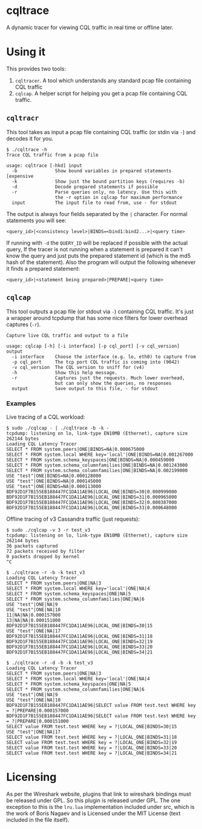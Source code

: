 # cqltrace
A dynamic tracer for viewing CQL traffic in real time or offline later.

# Using it
This provides two tools:
1. `cqltracer`. A tool which understands any standard pcap file containing CQL traffic
2. `cqlcap`. A helper script for helping you get a pcap file containing CQL traffic.

## `cqltracr`
This tool takes as input a pcap file containing CQL traffic (or stdin via
`-`) and decodes it for you.

```
$ ./cqltrace -h
Trace CQL traffic from a pcap file

usage: cqltrace [-hkd] input
  -b              Show bound variables in prepared statements [expensive
  -k              Show just the bound partition keys (requires -b)
  -d              Decode prepared statements if possible
  -r              Parse queries only, no latency. Use this with
                  the -r option in cqlcap for maximum performance
  input           The input file to read from, use - for stdout
```

The output is always four fields separated by the `|` character. For normal
statements you will see:

```
<query_id>|<consistency level>|BINDS=<bind1:bind2...>|<query time>
```

If running with `-d` the `QUERY_ID` will be replaced if possible with the
actual query, If the tracer is not running when a statement is prepared it
can't know the query and just puts the prepared statement id (which is the
md5 hash of the statement). Also the program will output the following
whenever it finds a prepared statement:

```
<query_id>|<statement being prepared>|PREPARE|<query time>
```

## `cqlcap`
This tool outputs a pcap file (or stdout via `-`) containing CQL traffic.
It's just a wrapper around tcpdump that has some nice filters for lower
overhead captures (`-r`).

```
Capture live CQL traffic and output to a file

usage: cqlcap [-h] [-i interface] [-p cql_port] [-v cql_version] output
  -i interface    Choose the interface (e.g. lo, eth0) to capture from
  -p cql_port     The tcp port CQL traffic is coming into (9042)
  -v cql_version  The CQL version to sniff for (v4)
  -h              Show this help message.
  -r              Captures just the requests. Much lower overhead,
                  but can only show the queries, no responses
  output          Save output to this file, - for stdout
```

### Examples

Live tracing of a CQL workload:

```
$ sudo ./cqlcap - | ./cqltrace -b -k -
tcpdump: listening on lo, link-type EN10MB (Ethernet), capture size 262144 bytes
Loading CQL Latency Tracer
SELECT * FROM system.peers|ONE|BINDS=NA|0.000675000
SELECT * FROM system.local WHERE key='local'|ONE|BINDS=NA|0.001267000
SELECT * FROM system.schema_keyspaces|ONE|BINDS=NA|0.000459000
SELECT * FROM system.schema_columnfamilies|ONE|BINDS=NA|0.001243000
SELECT * FROM system.schema_columnfamilies|ONE|BINDS=NA|0.002199000
USE "test"|ONE|BINDS=NA|0.000128000
USE "test"|ONE|BINDS=NA|0.000145000
USE "test"|ONE|BINDS=NA|0.000113000
BDF92D1F7B155EB188447FC1DA11AE96|LOCAL_ONE|BINDS=30|0.000999000
BDF92D1F7B155EB188447FC1DA11AE96|LOCAL_ONE|BINDS=31|0.000965000
BDF92D1F7B155EB188447FC1DA11AE96|LOCAL_ONE|BINDS=32|0.000387000
BDF92D1F7B155EB188447FC1DA11AE96|LOCAL_ONE|BINDS=33|0.000648000
```

Offline tracing of v3 Cassandra traffic (just requests):

```
$ sudo ./cqlcap -v 3 -r test_v3
tcpdump: listening on lo, link-type EN10MB (Ethernet), capture size 262144 bytes
36 packets captured
72 packets received by filter
0 packets dropped by kernel
^C

$ ./cqltrace -r -b -k test_v3
Loading CQL Latency Tracer
SELECT * FROM system.peers|ONE|NA|3
SELECT * FROM system.local WHERE key='local'|ONE|NA|4
SELECT * FROM system.schema_keyspaces|ONE|NA|5
SELECT * FROM system.schema_columnfamilies|ONE|NA|6
USE "test"|ONE|NA|9
USE "test"|ONE|NA|10
11|NA|NA|0.000157000
13|NA|NA|0.000151000
BDF92D1F7B155EB188447FC1DA11AE96|LOCAL_ONE|BINDS=30|15
USE "test"|ONE|NA|17
BDF92D1F7B155EB188447FC1DA11AE96|LOCAL_ONE|BINDS=31|18
BDF92D1F7B155EB188447FC1DA11AE96|LOCAL_ONE|BINDS=32|19
BDF92D1F7B155EB188447FC1DA11AE96|LOCAL_ONE|BINDS=33|20
BDF92D1F7B155EB188447FC1DA11AE96|LOCAL_ONE|BINDS=34|21

$ ./cqltrace -r -d -b -k test_v3
Loading CQL Latency Tracer
SELECT * FROM system.peers|ONE|NA|3
SELECT * FROM system.local WHERE key='local'|ONE|NA|4
SELECT * FROM system.schema_keyspaces|ONE|NA|5
SELECT * FROM system.schema_columnfamilies|ONE|NA|6
USE "test"|ONE|NA|9
USE "test"|ONE|NA|10
BDF92D1F7B155EB188447FC1DA11AE96|SELECT value FROM test.test WHERE key = ?|PREPARE|0.000157000
BDF92D1F7B155EB188447FC1DA11AE96|SELECT value FROM test.test WHERE key = ?|PREPARE|0.000151000
SELECT value FROM test.test WHERE key = ?|LOCAL_ONE|BINDS=30|15
USE "test"|ONE|NA|17
SELECT value FROM test.test WHERE key = ?|LOCAL_ONE|BINDS=31|18
SELECT value FROM test.test WHERE key = ?|LOCAL_ONE|BINDS=32|19
SELECT value FROM test.test WHERE key = ?|LOCAL_ONE|BINDS=33|20
SELECT value FROM test.test WHERE key = ?|LOCAL_ONE|BINDS=34|21
```

# Licensing
As per the Wireshark website, plugins that link to wireshark bindings must
be released under GPL. So this plugin is released under GPL. The one exception
to this is the `lru.lua` implementation included under src, which is
the work of Boris Nagaev and is Licensed under the MIT License (text included
in the file itself).
